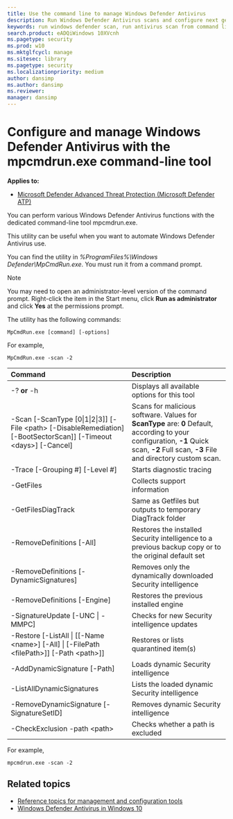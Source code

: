 ```yaml
---
title: Use the command line to manage Windows Defender Antivirus
description: Run Windows Defender Antivirus scans and configure next gen protection with a dedicated command-line utility.
keywords: run windows defender scan, run antivirus scan from command line, run windows defender scan from command line, mpcmdrun, defender
search.product: eADQiWindows 10XVcnh
ms.pagetype: security
ms.prod: w10
ms.mktglfcycl: manage
ms.sitesec: library
ms.pagetype: security
ms.localizationpriority: medium
author: dansimp
ms.author: dansimp
ms.reviewer: 
manager: dansimp
---
```


# Configure and manage Windows Defender Antivirus with the mpcmdrun.exe command-line tool

**Applies to:**

- [Microsoft Defender Advanced Threat Protection (Microsoft Defender ATP)](https://go.microsoft.com/fwlink/p/?linkid=2069559)

You can perform various Windows Defender Antivirus functions with the dedicated command-line tool mpcmdrun.exe.

This utility can be useful when you want to automate Windows Defender Antivirus use.

You can find the utility in _%ProgramFiles%\Windows Defender\MpCmdRun.exe_. You must run it from a command prompt.

> [!NOTE]
> You may need to open an administrator-level version of the command prompt. Right-click the item in the Start menu, click **Run as administrator** and click **Yes** at the permissions prompt.

The utility has the following commands:

```DOS
MpCmdRun.exe [command] [-options]
```
For example,
```
MpCmdRun.exe -scan -2
``` 


| Command                                                                                                 | Description                                                                                            |
|:--------------------------------------------------------------------------------------------------------|:-------------------------------------------------------------------------------------------------------|
| \-? **or** -h                                                                                           | Displays all available options for this tool                                                           |
| \-Scan [-ScanType [0\|1\|2\|3]] [-File \<path> [-DisableRemediation] [-BootSectorScan]] [-Timeout \<days>] [-Cancel] | Scans for malicious software. Values for **ScanType** are: **0** Default, according to your configuration, **-1** Quick scan, **-2** Full scan, **-3** File and directory custom scan.                                                                            |
| \-Trace [-Grouping #] [-Level #]                                                                        | Starts diagnostic tracing                                                                              |
| \-GetFiles                                                                                              | Collects support information                                                                           |
| \-GetFilesDiagTrack                                                                                     | Same as Getfiles but outputs to temporary DiagTrack folder                                             |
| \-RemoveDefinitions [-All]                                                                              | Restores the installed Security intelligence  to a previous backup copy or to the original default set |
| \-RemoveDefinitions [-DynamicSignatures]                                                                | Removes only the dynamically downloaded Security intelligence                                          |
| \-RemoveDefinitions [-Engine]                                                                           | Restores the previous installed engine                                                                 |
| \-SignatureUpdate [-UNC \| -MMPC]                                                                       | Checks for new Security intelligence updates                                                           |
| \-Restore  [-ListAll \| [[-Name \<name>] [-All] \| [-FilePath \<filePath>]] [-Path \<path>]]               | Restores or lists quarantined item(s)                                                                  |
| \-AddDynamicSignature [-Path]                                                                           | Loads dynamic Security intelligence                                                                    |
| \-ListAllDynamicSignatures                                                                              | Lists the loaded dynamic Security intelligence                                                         |
| \-RemoveDynamicSignature [-SignatureSetID]                                                              | Removes dynamic Security intelligence                                                                  |
| \-CheckExclusion -path \<path>                                                                           | Checks whether a path is excluded                                                                      |
For example,
```
mpcmdrun.exe -scan -2
```
## Related topics

- [Reference topics for management and configuration tools](configuration-management-reference-windows-defender-antivirus.md)
- [Windows Defender Antivirus in Windows 10](windows-defender-antivirus-in-windows-10.md)
